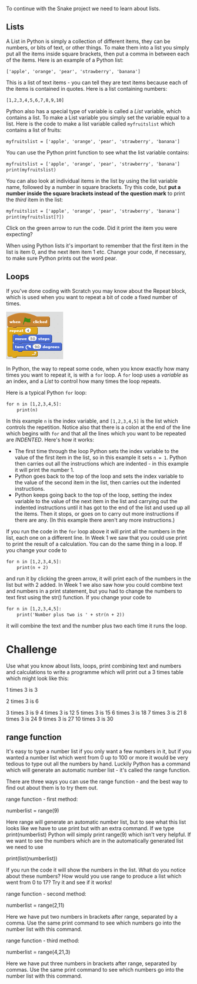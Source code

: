 To continue with the Snake project we need to learn about lists.

Lists
-----

A List in Python is simply a collection of different items, they can be numbers, or bits of text, or other things. To make them into a list you simply put all the items inside square brackets, then put a comma in between each of the items. Here is an example of a Python list:
```
['apple', 'orange', 'pear', 'strawberry', 'banana']
```
This is a list of text items - you can tell they are text items because each of the items is contained in quotes. Here is a list containing numbers:
```
[1,2,3,4,5,6,7,8,9,10]
```
Python also has a special type of variable is called a *List* variable, which contains a list. To make a List variable you simply set the variable equal to a list. Here is the code to make a list variable called `myfruitslist` which contains a list of fruits:
```
myfruitslist = ['apple', 'orange', 'pear', 'strawberry', 'banana']
```
You can use the Python print function to see what the list variable contains:
```
myfruitslist = ['apple', 'orange', 'pear', 'strawberry', 'banana']
print(myfruitslist)
```
You can also look at individual items in the list by using the list variable name, followed by a number in square brackets. Try this code, but **put a number inside the square brackets instead of the question mark** to print the *third* item in the list:
```
myfruitslist = ['apple', 'orange', 'pear', 'strawberry', 'banana']
print(myfruitslist[?])
```
Click on the green arrow to run the code. Did it print the item you were expecting?

When using Python lists it's important to remember that the first item in the list is item 0, and the next item item 1 etc. Change your code, if necessary, to make sure Python prints out the word pear.

Loops
-----

If you've done coding with Scratch you may know about the Repeat block, which is used when you want to repeat a bit of code a fixed number of  times.

![alt text](ScratchRepeat.png "Scratch Repeat block")

In Python, the way to repeat some code, when you know exactly how many times you want to repeat it, is with a `for` loop. A `for` loop uses a *variable* as an index, and a *List* to control how many times the loop repeats.

Here is a typical Python `for` loop:
```
for n in [1,2,3,4,5]:
    print(n)
```

In this example `n` is the index variable, and `[1,2,3,4,5]` is the list which controls the repetition. Notice also that there is a colon at the end of the line which begins with `for` and that all the lines which you want to be repeated are *INDENTED*. Here's how it works:

* The first time through the loop Python sets the index variable to the value of the first item in the list, so in this example it sets `n = 1`. Python then carries out all the instructions which are indented - in this example it will print the number 1.
* Python goes back to the top of the loop and sets the index variable to the value of the second item in the list, then carries out the indented instructions.
* Python keeps going back to the top of the loop, setting the index variable to the value of the next item in the list and carrying out the indented instructions until it has got to the end of the list and used up all the items. Then it stops, or goes on to carry out more instructions if there are any. (In this example there aren't any more instructions.)

If you run the code in the `for` loop above it will print all the numbers in the list, each one on a different line. In Week 1 we saw that you could use print to print the result of a calculation. You can do the same thing in a loop. If you change your code to
```
for n in [1,2,3,4,5]:
    print(n + 2)
```
and run it by clicking the green arrow, it will print each of the numbers in the list but with 2 added. In Week 1 we also saw how you could combine text and numbers in a print statement, but you had to change the numbers to text first using the str() function. If you change your code to
```
for n in [1,2,3,4,5]:
    print('Number plus two is ' + str(n + 2))
```
it will combine the text and the number plus two each time it runs the loop.

Challenge
=========

Use what you know about lists, loops, print combining text and numbers and calculations to write a programme which will print out a 3 times table which might look like this:

1 times 3 is 3

2 times 3 is 6

3 times 3 is 9
4 times 3 is 12
5 times 3 is 15
6 times 3 is 18
7 times 3 is 21
8 times 3 is 24
9 times 3 is 27
10 times 3 is 30

range function
--------------


It's easy to type a number list if you only want a few numbers in it, but if you wanted a number list which went from 0 up to 100 or more it would be very tedious to type out all the numbers by hand. Luckily Python has a command which will generate an automatic number list - it's called the range function. 

There are three ways you can use the range function - and the best way to find out about them is to try them out.

range function - first method:

numberlist = range(9)

Here range will generate an automatic number list, but to see what this list looks like we have to use print but with an extra command. If we type print(numberlist) Python will simply print range(9) which isn't very helpful. If we want to see the numbers which are in the automatically generated list we need to use

print(list(numberlist))

If you run the code it will show the numbers in the list. What do you notice about these numbers? How would you use range to produce a list which went from 0 to 17? Try it and see if it works!

range function - second method:

numberlist = range(2,11)

Here we have put two numbers in brackets after range, separated by a comma. Use the same print command to see which numbers go into the number list with this command. 
 
range function - third method:

numberlist = range(4,21,3)

Here we have put three numbers in brackets after range, separated by commas. Use the same print command to see which numbers go into the number list with this command. 
 